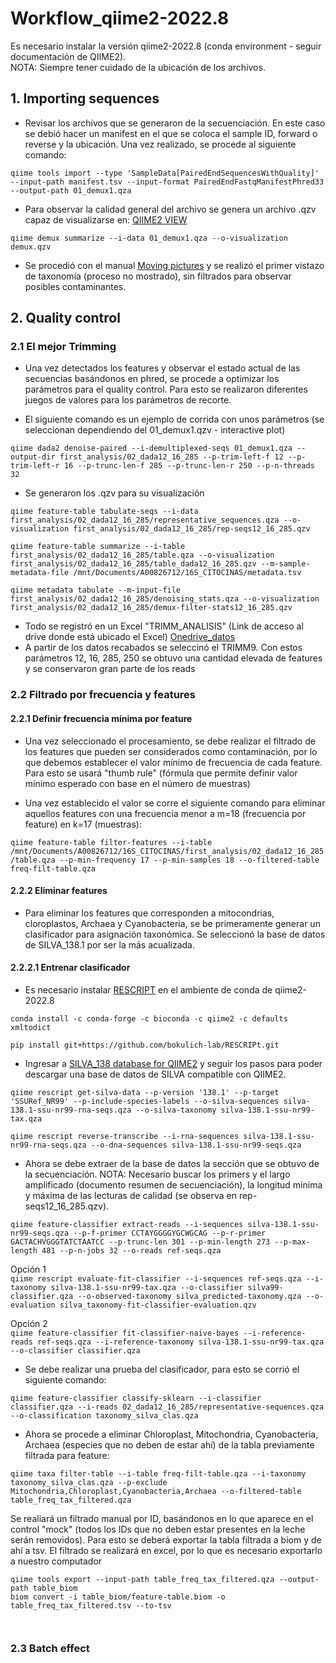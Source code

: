 # Workflow_qiime2-2022.8  
Es necesario instalar la versión qiime2-2022.8 (conda environment - seguir documentación de QIIME2).  
NOTA: Siempre tener cuidado de la ubicación de los archivos.  

## 1. Importing sequences  
- Revisar los archivos que se generaron de la secuenciación. En este caso se debió hacer un manifest en el que se coloca el sample ID, forward o reverse y la ubicación. Una vez realizado, se procede al siguiente comando:  

`qiime tools import --type 'SampleData[PairedEndSequencesWithQuality]' --input-path manifest.tsv --input-format PairedEndFastqManifestPhred33 --output-path 01_demux1.qza` 

- Para observar la calidad general del archivo se genera un archivo .qzv capaz de visualizarse en: [QIIME2 VIEW](https://view.qiime2.org/)  

`qiime demux summarize --i-data 01_demux1.qza --o-visualization demux.qzv`  

- Se procedió con el manual [Moving pictures](https://docs.qiime2.org/2022.8/tutorials/moving-pictures/) y se realizó el primer vistazo de taxonomía (proceso no mostrado), sin filtrados para observar posibles contaminantes.  

## 2. Quality control 
### 2.1 El mejor Trimming
- Una vez detectados los features y observar el estado actual de las secuencias basándonos en phred, se procede a optimizar los parámetros para el quality control. Para esto se realizaron diferentes juegos de valores para los parámetros de recorte.  
 
- El siguiente comando es un ejemplo de corrida con unos parámetros (se seleccionan dependiendo del 01_demux1.qzv - interactive plot)  

`qiime dada2 denoise-paired --i-demultiplexed-seqs 01_demux1.qza --output-dir first_analysis/02_dada12_16_285 --p-trim-left-f 12 --p-trim-left-r 16 --p-trunc-len-f 285 --p-trunc-len-r 250 --p-n-threads 32`  

- Se generaron los .qzv para su visualización  

`qiime feature-table tabulate-seqs --i-data first_analysis/02_dada12_16_285/representative_sequences.qza --o-visualization first_analysis/02_dada12_16_285/rep-seqs12_16_285.qzv`  

`qiime feature-table summarize --i-table first_analysis/02_dada12_16_285/table.qza --o-visualization first_analysis/02_dada12_16_285/table_dada12_16_285.qzv --m-sample-metadata-file /mnt/Documents/A00826712/16S_CITOCINAS/metadata.tsv`  

`qiime metadata tabulate --m-input-file first_analysis/02_dada12_16_285/denoising_stats.qza --o-visualization first_analysis/02_dada12_16_285/demux-filter-stats12_16_285.qzv`  

- Todo se registró en un Excel "TRIMM_ANALISIS" (Link de acceso al drive donde está ubicado el Excel)  [Onedrive_datos](https://tecmx-my.sharepoint.com/personal/a00826712_tec_mx//_layouts/15/onedrive.aspx?login_hint=A00826712%40tec%2Emx&id=%2Fpersonal%2Fa00826712%5Ftec%5Fmx%2FDocuments%2F16S%5FDIANA)  
- A partir de los datos recabados se seleccinó el TRIMM9. Con estos parámetros 12, 16, 285, 250 se obtuvo una cantidad elevada de features y se conservaron gran parte de los reads  

### 2.2 Filtrado por frecuencia y features  
#### 2.2.1 Definir frecuencia mínima por feature  
- Una vez seleccionado el procesamiento, se debe realizar el filtrado de los features que pueden ser considerados como contaminación, por lo que debemos establecer el valor mínimo de frecuencia de cada feature. Para esto se usará "thumb rule" (fórmula que permite definir valor mínimo esperado con base en el número de muestras)  

- Una vez establecido el valor se corre el siguiente comando para eliminar aquellos features con una frecuencia menor a m=18 (frecuencia por feature) en k=17 (muestras):  

`qiime feature-table filter-features --i-table /mnt/Documents/A00826712/16S_CITOCINAS/first_analysis/02_dada12_16_285/table.qza --p-min-frequency 17 --p-min-samples 18 --o-filtered-table freq-filt-table.qza`  

#### 2.2.2 Eliminar features
- Para eliminar los features que corresponden a mitocondrias, cloroplastos, Archaea y Cyanobacteria, se be primeramente generar un clasificador para asignación taxonómica. Se seleccionó la base de datos de SILVA_138.1 por ser la más acualizada.  

#### 2.2.2.1 Entrenar clasificador  

- Es necesario instalar [RESCRIPT](https://github.com/bokulich-lab/RESCRIPt) en el ambiente de conda de qiime2-2022.8  

`conda install -c conda-forge -c bioconda -c qiime2 -c defaults xmltodict`  

`pip install git+https://github.com/bokulich-lab/RESCRIPt.git`  

- Ingresar a [SILVA_138 database for QIIME2](https://forum.qiime2.org/t/processing-filtering-and-evaluating-the-silva-database-and-other-reference-sequence-data-with-rescript/15494) y seguir los pasos para poder descargar una base de datos de SILVA compatible con QIIME2.  

`qiime rescript get-silva-data --p-version '138.1' --p-target 'SSURef_NR99' --p-include-species-labels --o-silva-sequences silva-138.1-ssu-nr99-rna-seqs.qza --o-silva-taxonomy silva-138.1-ssu-nr99-tax.qza`  
  
`qiime rescript reverse-transcribe --i-rna-sequences silva-138.1-ssu-nr99-rna-seqs.qza --o-dna-sequences silva-138.1-ssu-nr99-seqs.qza`  

- Ahora se debe extraer de la base de datos la sección que se obtuvo de la secuenciación. NOTA: Necesario buscar los primers y el largo amplificado (documento resumen de secuenciación), la longitud mínima y máxima de las lecturas de calidad (se observa en rep-seqs12_16_285.qzv).  

`qiime feature-classifier extract-reads --i-sequences silva-138.1-ssu-nr99-seqs.qza --p-f-primer CCTAYGGGGYGCWGCAG --p-r-primer GACTACHVGGGTATCTAATCC --p-trunc-len 301 --p-min-length 273 --p-max-length 481 --p-n-jobs 32 --o-reads ref-seqs.qza`  

Opción 1  
`qiime rescript evaluate-fit-classifier --i-sequences ref-seqs.qza --i-taxonomy silva-138.1-ssu-nr99-tax.qza --o-classifier silva99-classifier.qza --o-observed-taxonomy silva_predicted-taxonomy.qza --o-evaluation silva_taxonomy-fit-classifier-evaluation.qzv`  

Opción 2  
`qiime feature-classifier fit-classifier-naive-bayes --i-reference-reads ref-seqs.qza --i-reference-taxonomy silva-138.1-ssu-nr99-tax.qza --o-classifier classifier.qza`  

- Se debe realizar una prueba del clasificador, para esto se corrió el siguiente comando:  

`qiime feature-classifier classify-sklearn --i-classifier classifier.qza --i-reads 02_dada12_16_285/representative-sequences.qza --o-classification taxonomy_silva_clas.qza`  

- Ahora se procede a eliminar Chloroplast, Mitochondria, Cyanobacteria, Archaea (especies que no deben de estar ahí) de la tabla previamente filtrada para feature:  

`qiime taxa filter-table --i-table freq-filt-table.qza --i-taxonomy taxonomy_silva_clas.qza --p-exclude Mitochondria,Chloroplast,Cyanobacteria,Archaea --o-filtered-table table_freq_tax_filtered.qza`  

Se realiará un filtrado manual por ID, basándonos en lo que aparece en el control "mock" (todos los IDs que no deben estar presentes en la leche serán removidos). Para esto se deberá exportar la tabla filtrada a biom y de ahí a tsv. El filtrado se realizará en excel, por lo que es necesario exportarlo a nuestro computador  

`qiime tools export --input-path table_freq_tax_filtered.qza --output-path table_biom`  
`biom convert -i table_biom/feature-table.biom -o table_freq_tax_filtered.tsv --to-tsv`  

``
``

### 2.3 Batch effect
